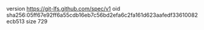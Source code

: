 version https://git-lfs.github.com/spec/v1
oid sha256:05ff67e92ff6a55cdb16eb7c56bd2efa6c2fa161d623aafedf33610082ecb513
size 729
